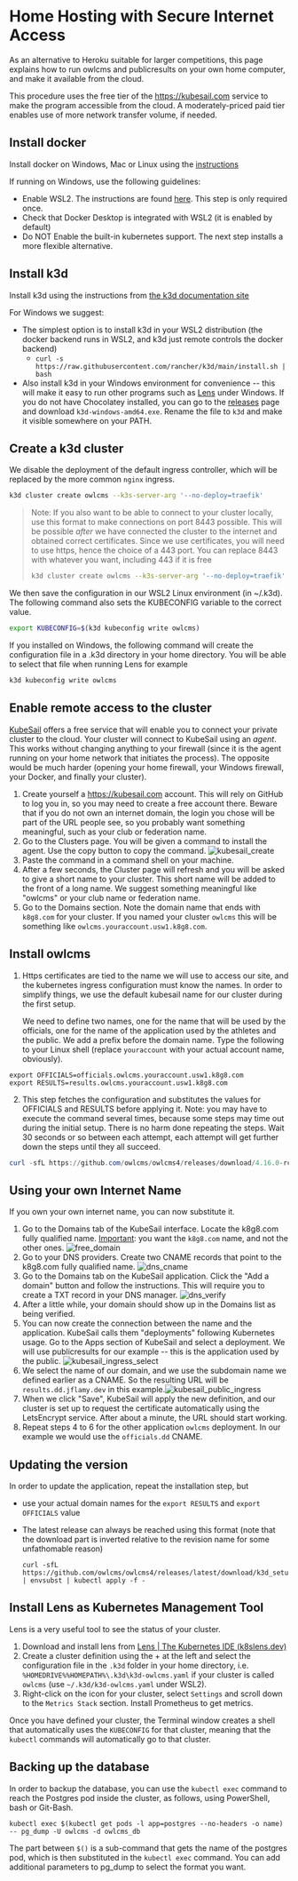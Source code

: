 

# Home Hosting with Secure Internet Access

As an alternative to Heroku suitable for larger competitions, this page explains how to run owlcms and publicresults on your own home computer, and make it available from the cloud.

This procedure uses the free tier of the https://kubesail.com service to make the program accessible from the cloud.  A moderately-priced paid tier enables use of more network transfer volume, if needed.

## Install docker

Install docker on Windows, Mac or Linux using the [instructions](https://docs.docker.com/get-docker/)

If running on Windows, use the following guidelines:

- Enable WSL2. The instructions are found [here](https://docs.docker.com/docker-for-windows/install-windows-home/). This step is only required once.  
- Check that Docker Desktop is integrated with WSL2 (it is enabled by default) 
- Do NOT Enable the built-in kubernetes support.  The next step installs a more flexible alternative.  

## Install k3d

Install k3d using the instructions from [the k3d documentation site](https://k3d.io/#installation)

For Windows we suggest: 

- The simplest option is to install k3d in your WSL2 distribution (the docker backend runs in WSL2, and k3d just remote controls the docker backend)
  - ```curl -s https://raw.githubusercontent.com/rancher/k3d/main/install.sh | bash```
- Also install k3d in your Windows environment for convenience -- this will make it easy to run other programs such as [Lens](https://k8slens.dev/) under Windows.  If you do not have Chocolatey installed, you can go to the [releases](https://github.com/rancher/k3d/releases) page and download `k3d-windows-amd64.exe`.  Rename the file to `k3d` and make it visible somewhere on your PATH.

## Create a k3d cluster

We disable the deployment of the default ingress controller, which will be replaced by the more common `nginx` ingress.

```bash
k3d cluster create owlcms --k3s-server-arg '--no-deploy=traefik'
```

> Note:  If you also want to be able to connect to your cluster locally, use this format to make connections on port 8443 possible.  This will be possible *after* we have connected the cluster to the internet and obtained correct certificates.  Since we use certificates, you will need to use https, hence the choice of a 443 port.  You can replace 8443 with whatever you want, including 443 if it is free
>
> ```bash
> k3d cluster create owlcms --k3s-server-arg '--no-deploy=traefik' --port "8443:443@loadbalancer"
> ```

We then save the configuration in our WSL2 Linux environment (in ~/.k3d).  The following command also sets the KUBECONFIG variable to the correct value.

```bash
export KUBECONFIG=$(k3d kubeconfig write owlcms)
```

If you installed on Windows, the following command will create the configuration file in a .k3d directory in your home directory.  You will be able to select that file when running Lens for example

```cmd
k3d kubeconfig write owlcms
```

## Enable remote access to the cluster

[KubeSail](https://kubesail.com) offers a free service that will enable you to connect your private cluster to the cloud.  Your cluster will connect to KubeSail using an *agent*.  This works without changing anything to your firewall (since it is the agent running on your home network that initiates the process).  The opposite would be much harder (opening your home firewall, your Windows firewall, your Docker, and finally your cluster).

1. Create yourself a https://kubesail.com account.  This will rely on GitHub to log you in, so you may need to create a free account there.  Beware that if you do not own an internet domain, the login you chose will be part of the URL people see, so you probably want something meaningful, such as your club or federation name.
2. Go to the Clusters page.  You will be given a command to install the agent.  Use the copy button to copy the command.
   ![kubesail_create](img/K3S/kubesail_create.png)
3. Paste the command in a command shell on your machine.
4. After a few seconds, the Cluster page will refresh and you will be asked to give a short name to your cluster.  This short name will be added to the front of a long name.  We suggest something meaningful like "owlcms" or your club name or federation name.
5. Go to the Domains section. Note the domain name that ends with `k8g8.com` for your cluster.  If you named your cluster `owlcms` this will be something like `owlcms.youraccount.usw1.k8g8.com`.

## Install owlcms

1. Https certificates are tied to the name we will use to access our site, and the kubernetes ingress configuration must know the names.  In order to simplify things, we use the default kubesail name for our cluster during the first setup.

   We need to define two names, one for the name that will be used by the officials, one for the name of the application used by the athletes and the public.  We add a prefix before the domain name.
   Type the following to your Linux shell (replace `youraccount` with your actual account name, obviously).  

```
export OFFICIALS=officials.owlcms.youraccount.usw1.k8g8.com
export RESULTS=results.owlcms.youraccount.usw1.k8g8.com
```

2. This step fetches the configuration and substitutes the values for OFFICIALS and RESULTS before applying it.  Note: you may have to execute the command several times, because some steps may time out during the initial setup.  There is no harm done repeating the steps.  Wait 30 seconds or so between each attempt, each attempt will get further down the steps until they all succeed.

```powershell
curl -sfL https://github.com/owlcms/owlcms4/releases/download/4.16.0-rc01/k3d_setup.yaml | envsubst | kubectl apply -f - 
```

## Using your own Internet Name

If you own your own internet name, you can now substitute it.

1. Go to the Domains tab of the KubeSail interface.  Locate the k8g8.com fully qualified name. <u>Important</u>: you want the `k8g8.com` name, and not the other ones.
   ![free_domain](img/K3S/free_domain.png)
2. Go to your DNS providers.  Create two CNAME records that point to the k8g8.com fully qualified name.
   ![dns_cname](img/K3S/dns_cname.png)
3. Go to the Domains tab on the KubeSail application.  Click the "Add a domain" button and follow the instructions.  This will require you to create a TXT record in your DNS manager.
   ![dns_verify](img/K3S/dns_verify.png)
4. After a little while, your domain should show up in the  Domains list as being verified.
5. You can now create the connection between the name and the application. KubeSail calls them "deployments" following Kubernetes usage.  Go to the Apps section of KubeSail and select a deployment. We will use publicresults for our example -- this is the application used by the public.
   ![kubesail_ingress_select](img/K3S/kubesail_ingress_select.png)
6. We select the name of our domain, and we use the subdomain name we defined earlier as a CNAME.  So the resulting URL will be `results.dd.jflamy.dev` in this example.![kubesail_public_ingress](img/K3S/kubesail_public_ingress.png)
7. When we click "Save", KubeSail will apply the new definition, and our cluster is set up to request the certificate automatically using the LetsEncrypt service.  After about a minute, the URL should start working.
8. Repeat steps 4 to 6 for the other application `owlcms` deployment. In our example we would use the `officials.dd` CNAME.

## Updating the version

In order to update the application, repeat the installation step, but 

- use your actual domain names for the `export RESULTS` and `export OFFICIALS` value

- The latest release can always be reached using this format (note that the download part is inverted relative to the revision name for some unfathomable reason)

  ```
  curl -sfL https://github.com/owlcms/owlcms4/releases/latest/download/k3d_setup.yaml | envsubst | kubectl apply -f - 
  ```

## Install Lens as Kubernetes Management Tool

Lens is a very useful tool to see the status of your cluster.

1. Download and install lens from [Lens | The Kubernetes IDE (k8slens.dev)](https://k8slens.dev/)
2. Create a cluster definition using the + at the left and select the configuration file in the `.k3d` folder in your home directory, i.e.  `%HOMEDRIVE%%HOMEPATH%\.k3d\k3d-owlcms.yaml`  if your cluster is called `owlcms` (use `~/.k3d/k3d-owlcms.yaml` under WSL2).
3. Right-click on the icon for your cluster, select `Settings` and scroll down to the `Metrics Stack` section.  Install Prometheus to get metrics.

Once you have defined your cluster, the Terminal window creates a shell that automatically uses the `KUBECONFIG` for that cluster, meaning that the `kubectl` commands will automatically go to that cluster.

## Backing up the database

In order to backup the database, you can use the `kubectl exec` command to reach the Postgres pod inside the cluster, as follows, using PowerShell, bash or Git-Bash.

```
kubectl exec $(kubectl get pods -l app=postgres --no-headers -o name) -- pg_dump -U owlcms -d owlcms_db
```

The part between `$()` is a sub-command that gets the name of the postgres pod, which is then substituted in the `kubectl exec` command.   You can add additional parameters to pg_dump to select the format you want.

